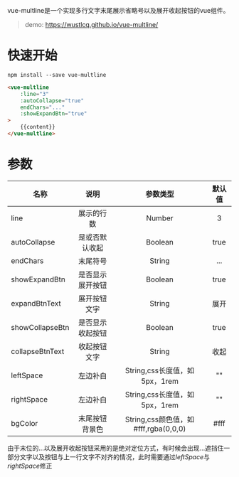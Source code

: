 vue-multline是一个实现多行文字末尾展示省略号以及展开收起按钮的vue组件。

> demo: https://wustlcq.github.io/vue-multline/

# 快速开始

```
npm install --save vue-multline
```

```html
<vue-multline
    :line="3"
    :autoCollapse="true"
    endChars="..."
    :showExpandBtn="true"
>
    {{content}}
</vue-multline>
```

# 参数

| 名称 | 说明 | 参数类型| 默认值 |
| - | :-: | :-: | :-: |
| line | 展示的行数 | Number | 3 |
| autoCollapse | 是或否默认收起 | Boolean | true |
| endChars | 末尾符号 | String | ... |
| showExpandBtn | 是否显示展开按钮 | Boolean | true |
| expandBtnText | 展开按钮文字 | String | 展开 |
| showCollapseBtn | 是否显示收起按钮 | Boolean | true |
| collapseBtnText | 收起按钮文字 | String | 收起 |
| leftSpace | 左边补白 | String,css长度值，如5px，1rem | "" |
| rightSpace | 左边补白 | String,css长度值，如5px，1rem | "" |
| bgColor | 末尾按钮背景色 | String,css颜色值，如#fff,rgba(0,0,0) | #fff |

由于末位的...以及展开收起按钮采用的是绝对定位方式，有时候会出现...遮挡住一部分文字以及按钮与上一行文字不对齐的情况，此时需要通过*leftSpace*与*rightSpace*修正